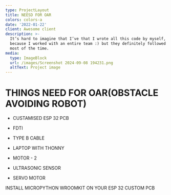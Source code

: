 ```yaml
---
type: ProjectLayout
title: NEESD FOR OAR
colors: colors-a
date: '2022-01-22'
client: Awesome client
description: >-
  It’s hard to imagine that I’ve that I wrote all this code by myself, probably
  because I worked with an entire team :) but they definitely followed my lead
  most of the time.
media:
  type: ImageBlock
  url: /images/Screenshot 2024-09-08 194231.png
  altText: Project image
---
```

# THINGS NEED FOR OAR(OBSTACLE AVOIDING ROBOT)

*   CUSTAMISED ESP 32 PCB

*   FDTI

*   TYPE B CABLE

*   LAPTOP WITH THONNY

*   MOTOR - 2

*   ULTRASONIC SENSOR

*   SERVO MOTOR

INSTALL MICROPYTHON WROOMKIT ON YOUR ESP 32 CUSTOM PCB

